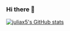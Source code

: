 ### Hi there 👋

[![juliax5's GitHub stats](https://github-readme-stats.vercel.app/api?username=juliax5)](https://github.com/juliax5/github-readme-stats)

<!--
**juliax5/juliax5** is a ✨ _special_ ✨ repository because its `README.md` (this file) appears on your GitHub profile.

Here are some ideas to get you started:

- 🔭 I’m currently working on ...
- 🌱 I’m currently learning ...
- 👯 I’m looking to collaborate on ...
- 🤔 I’m looking for help with ...
- 💬 Ask me about ...
- 📫 How to reach me: ...
- 😄 Pronouns: ...
- ⚡ Fun fact: ...
-->
